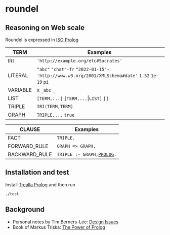 # roundel

## Reasoning on Web scale

Roundel is expressed in [ISO Prolog](https://en.wikipedia.org/wiki/Prolog#ISO_Prolog)

TERM            | Examples
----------------|---------
IRI             | `'http://example.org/etc#Socrates'`
LITERAL         | `"abc"` `"chat"-fr` `"2022-01-15"-'http://www.w3.org/2001/XMLSchema#date'` `1.52` `1e-19` `pi`
VARIABLE        | `X` `_abc` `_`
LIST            | `[TERM,...]` `[TERM,...`\|`LIST]` `[]`
TRIPLE          | `IRI(TERM,TERM)`
GRAPH           | `TRIPLE,...` `true`

CLAUSE          | Examples
----------------|---------
FACT            | `TRIPLE.`
FORWARD_RULE    | `GRAPH => GRAPH.`
BACKWARD_RULE   | `TRIPLE :- GRAPH,`[`PROLOG`](https://github.com/trealla-prolog/trealla)`.`


## Installation and test

Install [Trealla Prolog](https://github.com/trealla-prolog/trealla#building) and then run

```
./test
```

## Background

- Personal notes by Tim Berners-Lee: [Design Issues](https://www.w3.org/DesignIssues/)
- Book of Markus Triska: [The Power of Prolog](https://www.metalevel.at/prolog)
